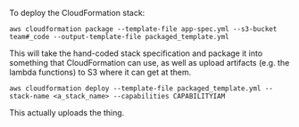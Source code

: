 To deploy the CloudFormation stack:

`aws cloudformation package --template-file app-spec.yml --s3-bucket team#_code --output-template-file packaged_template.yml`

This will take the hand-coded stack specification and package it into something that CloudFormation can use, as well as upload artifacts (e.g. the lambda functions) to S3 where it can get at them.

`aws cloudformation deploy --template-file packaged_template.yml --stack-name <a_stack_name> --capabilities CAPABILITYIAM`

This actually uploads the thing.